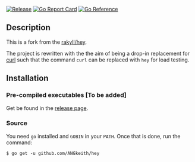 <!-- TODO: add workflow badge -->
[![Release](https://img.shields.io/github/release/ANGkeith/hey.svg)](https://github.com/ANGkeith/hey/releases/latest)
[![Go Report Card](https://goreportcard.com/badge/github.com/angkeith/hey)](https://goreportcard.com/report/github.com/angkeith/hey)
[![Go Reference](https://pkg.go.dev/badge/github.com/ANGkeith/hey.svg)](https://pkg.go.dev/github.com/ANGkeith/hey)

## Description
This is a fork from the [rakyll/hey](https://github.com/rakyll/hey).

The project is rewritten with the the aim of being a drop-in replacement for
[curl](https://github.com/curl/curl) such that the command `curl` can be replaced
with `hey` for load testing.

## Installation
### Pre-compiled executables [To be added]
Get be found in the [release page](http://github.com/ANGkeith/hey/releases).

### Source
You need `go` installed and `GOBIN` in your `PATH`. Once that is done, run the
command:

```shell
$ go get -u github.com/ANGkeith/hey
```
